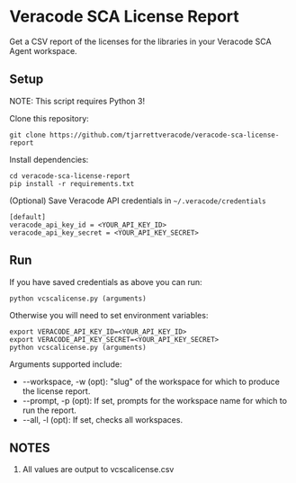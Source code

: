 # Veracode SCA License Report

Get a CSV report of the licenses for the libraries in your Veracode SCA Agent workspace.

## Setup

NOTE: This script requires Python 3!

Clone this repository:

    git clone https://github.com/tjarrettveracode/veracode-sca-license-report

Install dependencies:

    cd veracode-sca-license-report
    pip install -r requirements.txt

(Optional) Save Veracode API credentials in `~/.veracode/credentials`

    [default]
    veracode_api_key_id = <YOUR_API_KEY_ID>
    veracode_api_key_secret = <YOUR_API_KEY_SECRET>

## Run

If you have saved credentials as above you can run:

    python vcscalicense.py (arguments)

Otherwise you will need to set environment variables:

    export VERACODE_API_KEY_ID=<YOUR_API_KEY_ID>
    export VERACODE_API_KEY_SECRET=<YOUR_API_KEY_SECRET>
    python vcscalicense.py (arguments)

Arguments supported include:

* --workspace, -w  (opt): "slug" of the workspace for which to produce the license report.
* --prompt, -p (opt): If set, prompts for the workspace name for which to run the report.
* --all, -l (opt): If set, checks all workspaces.

## NOTES

1. All values are output to vcscalicense.csv
